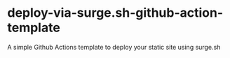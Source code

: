 # deploy-via-surge.sh-github-action-template
A simple Github Actions template to deploy your static site using surge.sh
